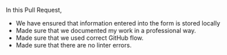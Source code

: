 In this Pull Request,
- We have ensured that information entered into the form is stored locally
- Made sure that we documented my work in a professional way.
- Made sure that we used correct GitHub flow.
- Made sure that there are no linter errors.
